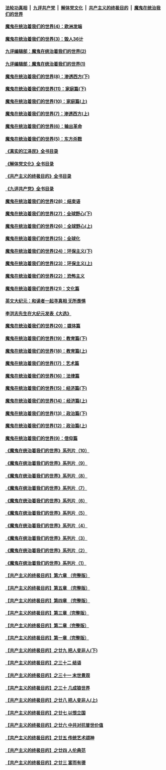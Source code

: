####  [法轮功真相](../../../../basic/blob/master/README.md?t=09302301) &nbsp;|&nbsp; [九评共产党](../../../../9ping.md/blob/master/README.md?t=09302301) &nbsp;|&nbsp; [解体党文化](../../../../jtdwh.md/blob/master/README.md?t=09302301)  &nbsp;|&nbsp; [共产主义的终极目的](../../../../gczydzjmd.md/blob/master/README.md?t=09302301) &nbsp;|&nbsp; [魔鬼在统治我们的世界](../../../../mgztzwmdsj.md/blob/master/README.md?t=09302301) 

#### [魔鬼在统治着我们的世界(4)：欧洲发端](../pages/nsc422/n10414890.md?t=09302301) 

#### [魔鬼在统治着我们的世界(3)：毁人36计](../pages/nsc422/n10411583.md?t=09302301) 

#### [九评编辑部：魔鬼在统治着我们的世界(2)](../pages/nsc422/n10410036.md?t=09302301) 

#### [九评编辑部：魔鬼在统治着我们的世界(1)](../pages/nsc422/n10406825.md?t=09302301) 

#### [魔鬼在统治着我们的世界(8)：渗透西方(下)](../pages/nsc422/n10429603.md?t=09302301) 

#### [魔鬼在统治着我们的世界(11)：家庭篇(下)](../pages/nsc422/n10440961.md?t=09302301) 

#### [魔鬼在统治着我们的世界(10)：家庭篇(上)](../pages/nsc422/n10435448.md?t=09302301) 

#### [魔鬼在统治着我们的世界(7)：渗透西方(上)](../pages/nsc422/n10426013.md?t=09302301) 

#### [魔鬼在统治着我们的世界(6)：输出革命](../pages/nsc422/n10421536.md?t=09302301) 

#### [魔鬼在统治着我们的世界(5)：东方杀戮](../pages/nsc422/n10417707.md?t=09302301) 

#### [《真实的江泽民》全书目录](../pages/nsc422/n13721399.md?t=09302301) 

#### [《解体党文化》全书目录](../pages/nsc422/n13721157.md?t=09302301) 

#### [《共产主义的终极目的》全书目录](../pages/nsc422/n13721048.md?t=09302301) 

#### [《九评共产党》全书目录](../pages/nsc422/n13708085.md?t=09302301) 

#### [魔鬼在统治着我们的世界(28)：结束语](../pages/nsc422/n10936246.md?t=09302301) 

#### [魔鬼在统治着我们的世界(27)：全球野心(下)](../pages/nsc422/n10928319.md?t=09302301) 

#### [魔鬼在统治着我们的世界(26)：全球野心(上)](../pages/nsc422/n10900318.md?t=09302301) 

#### [魔鬼在统治着我们的世界(25)：全球化](../pages/nsc422/n10788205.md?t=09302301) 

#### [魔鬼在统治着我们的世界(24)：环保主义(下)](../pages/nsc422/n10695307.md?t=09302301) 

#### [魔鬼在统治着我们的世界(23)：环保主义(上)](../pages/nsc422/n10688613.md?t=09302301) 

#### [魔鬼在统治着我们的世界(22)：恐怖主义](../pages/nsc422/n10614727.md?t=09302301) 

#### [魔鬼在统治着我们的世界(21)：文化篇](../pages/nsc422/n10597706.md?t=09302301) 

#### [英文大纪元：和读者一起寻真相 无所畏惧](../pages/nsc422/n12542027.md?t=09302301) 

#### [李洪志先生在大纪元发表《大选》](../pages/nsc422/n12534746.md?t=09302301) 

#### [魔鬼在统治着我们的世界(20)：媒体篇](../pages/nsc422/n10586579.md?t=09302301) 

#### [魔鬼在统治着我们的世界(19)：教育篇(下)](../pages/nsc422/n10564808.md?t=09302301) 

#### [魔鬼在统治着我们的世界(18)：教育篇(上)](../pages/nsc422/n10526970.md?t=09302301) 

#### [魔鬼在统治着我们的世界(17)：艺术篇](../pages/nsc422/n10499093.md?t=09302301) 

#### [魔鬼在统治着我们的世界(16)：法律篇](../pages/nsc422/n10485969.md?t=09302301) 

#### [魔鬼在统治着我们的世界(15)：经济篇(下)](../pages/nsc422/n10469975.md?t=09302301) 

#### [魔鬼在统治着我们的世界(14)：经济篇(上)](../pages/nsc422/n10457370.md?t=09302301) 

#### [魔鬼在统治着我们的世界(13)：政治篇(下)](../pages/nsc422/n10448270.md?t=09302301) 

#### [魔鬼在统治着我们的世界(12)：政治篇(上)](../pages/nsc422/n10444576.md?t=09302301) 

#### [魔鬼在统治着我们的世界(9)：信仰篇](../pages/nsc422/n10432159.md?t=09302301) 

#### [《魔鬼在统治着我们的世界》系列片（10）](../pages/nsc422/n12292670.md?t=09302301) 

#### [《魔鬼在统治着我们的世界》系列片（9）](../pages/nsc422/n12290859.md?t=09302301) 

#### [《魔鬼在统治着我们的世界》系列片（8）](../pages/nsc422/n12287445.md?t=09302301) 

#### [《魔鬼在统治着我们的世界》系列片（7）](../pages/nsc422/n12283425.md?t=09302301) 

#### [《魔鬼在统治着我们的世界》系列片（6）](../pages/nsc422/n12282314.md?t=09302301) 

#### [《魔鬼在统治着我们的世界》系列片（5）](../pages/nsc422/n12281419.md?t=09302301) 

#### [《魔鬼在统治着我们的世界》系列片（4）](../pages/nsc422/n12274024.md?t=09302301) 

#### [《魔鬼在统治着我们的世界》系列片（3）](../pages/nsc422/n12271322.md?t=09302301) 

#### [《魔鬼在统治着我们的世界》系列片（2）](../pages/nsc422/n12269049.md?t=09302301) 

#### [《魔鬼在统治着我们的世界》系列片（1）](../pages/nsc422/n12267575.md?t=09302301) 

#### [【共产主义的终极目的】第六章 （完整版）](../pages/nsc422/n11428913.md?t=09302301) 

#### [【共产主义的终极目的】第五章 （完整版）](../pages/nsc422/n11428912.md?t=09302301) 

#### [【共产主义的终极目的】第四章 （完整版）](../pages/nsc422/n11428907.md?t=09302301) 

#### [【共产主义的终极目的】第三章（完整版）](../pages/nsc422/n11428848.md?t=09302301) 

#### [【共产主义的终极目的】第二章（完整版）](../pages/nsc422/n11428831.md?t=09302301) 

#### [【共产主义的终极目的】第一章（完整版）](../pages/nsc422/n11417651.md?t=09302301) 

#### [【共产主义的终极目的】之廿九 把人变非人(下)](../pages/nsc422/n11344140.md?t=09302301) 

#### [【共产主义的终极目的】之三十二 结语](../pages/nsc422/n11360535.md?t=09302301) 

#### [【共产主义的终极目的】之三十一 末世景观](../pages/nsc422/n11351129.md?t=09302301) 

#### [【共产主义的终极目的】之三十 几成狼世界](../pages/nsc422/n11348280.md?t=09302301) 

#### [【共产主义的终极目的】之廿八 把人变非人(上)](../pages/nsc422/n11340492.md?t=09302301) 

#### [【共产主义的终极目的】之廿七 以恨立国](../pages/nsc422/n11336944.md?t=09302301) 

#### [【共产主义的终极目的】之廿六 中共对抗普世价值](../pages/nsc422/n11324785.md?t=09302301) 

#### [【共产主义的终极目的】之廿五 传统艺术颂神](../pages/nsc422/n11296396.md?t=09302301) 

#### [【共产主义的终极目的】之廿四 人伦典范](../pages/nsc422/n11296397.md?t=09302301) 

#### [【共产主义的终极目的】之廿三 富而有德](../pages/nsc422/n11283598.md?t=09302301) 

